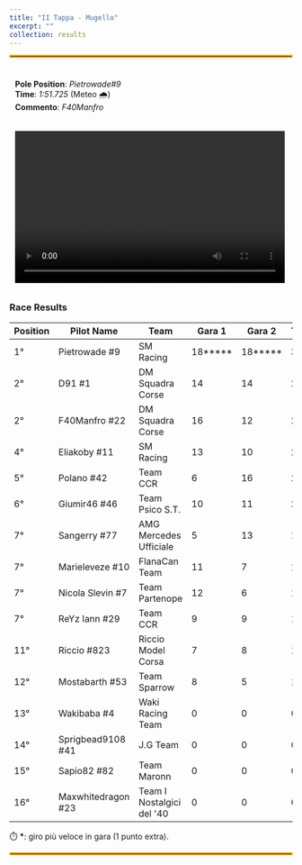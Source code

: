 ```yaml
---
title: "II Tappa - Mugello"
excerpt: ""
collection: results
---
```


<style>
  .container {
    display: flex;
    justify-content: space-between;
    flex-wrap: wrap; /* Allow wrapping on small screens */
  }

  .box {
    flex: 1;
    padding: 10px;
    box-sizing: border-box; /* Prevents padding from affecting width */
  }

video {
    width: 480px;
    height: 270px;
    margin-right: 20px;
}

  /* Media query for smaller screens */
  @media (max-width: 768px) {
    .container {
      flex-direction: column; /* Stack the divs vertically */
    }
  }
</style>

<hr style="border: 2px solid orange;" />

<div class="container">
    <div class="box">
        <p>
            <b>Pole Position</b>: <em>Pietrowade#9</em><br>
            <b>Time</b>: <em>1:51.725</em> (Meteo 🌧️)<br>
            <b>Commento</b>: <em>F40Manfro</em>
        </p>
    </div>
    <div class ="box">
        <video controls>
          <source src="https://github.com/campionatoscarsoni/campionatoscarsoni.github.io/raw/refs/heads/master/files/pole_mugello.mp4?download=" type="video/mp4">
          Your browser does not support the video tag.
        </video>
    </div>
</div>

### Race Results

| **Position** | **Pilot Name**      | **Team**        | **Gara 1** | **Gara 2** | **Total** |
|--------------|---------------------|-----------------|------------|------------|-----------|
| 1°  | Pietrowade #9       | SM Racing                 | 18**\***  | 18**\*** | 39 |
| 2°  | D91 #1              | DM Squadra Corse          | 14 | 14 | 28 |
| 2°  | F40Manfro #22       | DM Squadra Corse          | 16 | 12 | 28 |
| 4°  | Eliakoby #11        | SM Racing                 | 13 | 10 | 23 |
| 5°  | Polano #42          | Team CCR                  | 6  | 16 | 22 |
| 6°  | Giumir46 #46        | Team Psico S.T.           | 10 | 11 | 21 |
| 7°  | Sangerry #77        | AMG Mercedes Ufficiale    | 5  | 13 | 18 |
| 7°  | Marieleveze #10     | FlanaCan Team             | 11 | 7  | 18 |
| 7°  | Nicola Slevin #7    | Team Partenope            | 12 | 6  | 18 |
| 7°  | ReYz Iann #29       | Team CCR                  | 9  | 9  | 18 |
| 11° | Riccio #823         | Riccio Model Corsa        | 7  | 8  | 15 |
| 12° | Mostabarth #53      | Team Sparrow              | 8  | 5  | 13 |
| 13° | Wakibaba #4         | Waki Racing Team          | 0  | 0  | 0  |
| 14° | Sprigbead9108 #41   | J.G Team                  | 0  | 0  | 0  |
| 15° | Sapio82 #82         | Team Maronn               | 0  | 0  | 0  |
| 16° | Maxwhitedragon #23  | Team I Nostalgici del '40 | 0  | 0  | 0  |

⏱️ **\***: giro più veloce in gara (1 punto extra).
<hr style="border: 2px solid orange;" />
